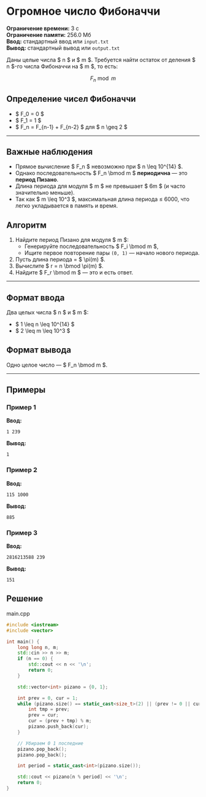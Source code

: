 # Огромное число Фибоначчи

**Ограничение времени:** 3 с  
**Ограничение памяти:** 256.0 Мб  
**Ввод:** стандартный ввод или `input.txt`  
**Вывод:** стандартный вывод или `output.txt`

Даны целые числа $ n $ и $ m $. Требуется найти остаток от деления $ n $-го числа Фибоначчи на $ m $, то есть:

$$
F_n \bmod m
$$

## Определение чисел Фибоначчи

- $ F_0 = 0 $
- $ F_1 = 1 $
- $ F_n = F_{n-1} + F_{n-2} $ для $ n \geq 2 $

---

## Важные наблюдения

- Прямое вычисление $ F_n $ невозможно при $ n \leq 10^{14} $.
- Однако последовательность $ F_n \bmod m $ **периодична** — это **период Пизано**.
- Длина периода для модуля $ m $ не превышает $ 6m $ (и часто значительно меньше).
- Так как $ m \leq 10^3 $, максимальная длина периода ≤ 6000, что легко укладывается в память и время.

## Алгоритм

1. Найдите период Пизано для модуля $ m $:
   - Генерируйте последовательность $ F_i \bmod m $,
   - Ищите первое повторение пары `(0, 1)` — начало нового периода.
2. Пусть длина периода = $ \pi(m) $.
3. Вычислите $ r = n \bmod \pi(m) $.
4. Найдите $ F_r \bmod m $ — это и есть ответ.

---

## Формат ввода

Два целых числа $ n $ и $ m $:
- $ 1 \leq n \leq 10^{14} $
- $ 2 \leq m \leq 10^3 $

## Формат вывода

Одно целое число — $ F_n \bmod m $.

---

## Примеры

### Пример 1

**Ввод:**
```
1 239
```

**Вывод:**
```
1
```

### Пример 2

**Ввод:**
```
115 1000
```

**Вывод:**
```
885
```

### Пример 3

**Ввод:**
```
2816213588 239
```

**Вывод:**
```
151
```
## Решение

main.cpp
```cpp
#include <iostream>
#include <vector>

int main() {
    long long n, m;
    std::cin >> n >> m;    
    if (n == 0) {
        std::cout << n << '\n';
        return 0;
    }

    std::vector<int> pizano = {0, 1};

    int prev = 0, cur = 1;
    while (pizano.size() == static_cast<size_t>(2) || (prev != 0 || cur != 1)) {
        int tmp = prev;
        prev = cur;
        cur = (prev + tmp) % m;
        pizano.push_back(cur);
    }

    // Убираем 0 1 последние
    pizano.pop_back();
    pizano.pop_back();

    int period = static_cast<int>(pizano.size());

    std::cout << pizano[n % period] << '\n';
    return 0;
}
```
